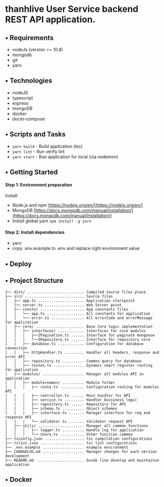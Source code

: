 # thanhlive User Service backend REST API application.

## • Requirements

- nodeJs (version >= 10.8)
- mongodb
- git
- yarn

## • Technologies

- nodeJS
- typescript
- express
- mongoDB
- docker
- docer-compose

## • Scripts and Tasks

- `yarn build` - Build application (tsc)
- `yarn lint`  - Run verify lint
- `yarn start`   - Run application for local (via nodemon)

## • Getting Started

#### Step 1: Environment preparation

Install:

- Node.js and npm [https://nodejs.org/en/](https://nodejs.org/en/)
- MongoDB [https://docs.mongodb.com/manual/installation/](https://docs.mongodb.com/manual/installation/)
- Install global yarn `npm install -g yarn`

#### Step 2: Install dependencies

- yarn
- copy .env.example to .env and replace right environment value

## • Deploy


## • Project Structure

```
├── dist/ .......................... Compiled source files place
├── src/ ........................... Source files
│   ├── app.ts ..................... Application startpoint
│   ├── server.ts .................. Web Server point
│   ├── consts/ .................... App constants files
│   │   └── app.ts ................. All constants for application
│   │   └── error.ts ............... All errorCode and errorMessage for application
│   ├── core/ ...................... Base Core logic implementation
│   │   ├── interfaces/ ............ Interfaces for core modules
|   |   |   ├──IPagination.ts ...... Interface for paginate mongoose
|   |   |   └──IRepository.ts ...... Interface for repository core
|   |   ├── database.ts ............ Configuration for database connection
|   |   ├── httpHandler.ts ......... Handler all headers, response and error API
│   │   ├── repository.ts .......... Common query for database
│   │   ├── routes.ts .............. Dynamic smart register routing for application
│   ├── modules/ ................... Manager all modules API in application
|   |   ├── module<name>/ .......... Module folder
|   |   |   ├── route.ts ........... Configuration routing for modules API
|   |   |   ├── controller.ts ...... Main handler for API
|   |   |   ├── service.ts ......... Handler bussiness logic
|   |   |   ├── repository.ts ...... Repository for API
|   |   |   ├── schema.ts .......... Object schemes
|   |   |   ├── interface.ts ....... Manager interface for req and response API
|   |   |   └── validator.ts ....... Validator request API
│   ├── utils/ ..................... Manager all common functions
│   │   │   ├── logger.ts .......... Handle log for application
│   │   │   └── share.ts ........... Other function common
├── tsconfig.json .................. tsc compilation configurations
├── tslint.json .................... tsc lint configurations
├── .env.example ................... example environment
├── CHANGELOG.md ................... Manager changes for each version development
├── README.md ...................... Guide line develop and maintaince application
```

## • Docker

